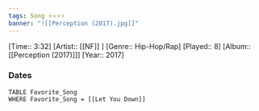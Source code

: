 ```yaml
---
tags: Song ⭐⭐⭐⭐ 
banner: "![[Perception (2017).jpg]]"
---
```

[Time:: 3:32]
[Artist:: [[NF]] ]
[Genre:: Hip-Hop/Rap]
[Played:: 8]
[Album:: [[Perception (2017)]]]
[Year:: 2017]
### Dates
````dataview
TABLE Favorite_Song
WHERE Favorite_Song = [[Let You Down]]
````